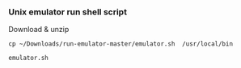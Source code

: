 ### Unix emulator run shell script
Download & unzip 
```console
cp ~/Downloads/run-emulator-master/emulator.sh  /usr/local/bin
```
```console
emulator.sh
```
